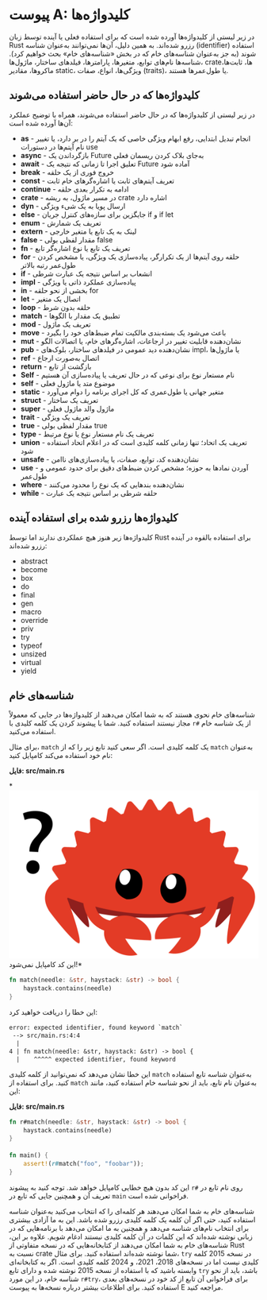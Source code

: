 # پیوست A: کلیدواژه‌ها

در زیر لیستی از کلیدواژه‌ها آورده شده است که برای استفاده فعلی یا آینده توسط زبان Rust رزرو شده‌اند. به همین دلیل، آن‌ها نمی‌توانند به‌عنوان شناسه (identifier) استفاده شوند (به جز به‌عنوان شناسه‌های خام که در بخش «شناسه‌های خام» بحث خواهیم کرد). شناسه‌ها نام‌های توابع، متغیرها، پارامترها، فیلدهای ساختار، ماژول‌ها، crate‌ها، ثابت‌ها، ماکروها، مقادیر static، ویژگی‌ها، انواع، صفات (traits)، یا طول‌عمرها هستند.

## کلیدواژه‌ها که در حال حاضر استفاده می‌شوند

در زیر لیستی از کلیدواژه‌ها که در حال حاضر استفاده می‌شوند، همراه با توضیح عملکرد آن‌ها آورده شده است:

- **as** - انجام تبدیل ابتدایی، رفع ابهام ویژگی‌ خاصی که یک آیتم را در بر دارد، یا تغییر نام آیتم‌ها در دستورات use
- **async** - بازگرداندن یک Future به‌جای بلاک کردن ریسمان فعلی
- **await** - تعلیق اجرا تا زمانی که نتیجه یک Future آماده شود
- **break** - خروج فوری از یک حلقه
- **const** - تعریف آیتم‌های ثابت یا اشاره‌گرهای خام ثابت
- **continue** - ادامه به تکرار بعدی حلقه
- **crate** - در مسیر ماژول، به ریشه crate اشاره دارد
- **dyn** - ارسال پویا به یک شیء ویژگی‌
- **else** - جایگزین برای سازه‌های کنترل جریان if و if let
- **enum** - تعریف یک شمارش
- **extern** - لینک به یک تابع یا متغیر خارجی
- **false** - مقدار لفظی بولی false
- **fn** - تعریف یک تابع یا نوع اشاره‌گر تابع
- **for** - حلقه روی آیتم‌ها از یک تکرارگر، پیاده‌سازی یک ویژگی‌، یا مشخص کردن طول‌عمر رتبه بالاتر
- **if** - انشعاب بر اساس نتیجه یک عبارت شرطی
- **impl** - پیاده‌سازی عملکرد ذاتی یا ویژگی‌
- **in** - بخشی از نحو حلقه for
- **let** - اتصال یک متغیر
- **loop** - حلقه بدون شرط
- **match** - تطبیق یک مقدار با الگوها
- **mod** - تعریف یک ماژول
- **move** - باعث می‌شود یک بسته‌بندی مالکیت تمام ضبط‌های خود را بگیرد
- **mut** - نشان‌دهنده قابلیت تغییر در ارجاعات، اشاره‌گرهای خام، یا اتصالات الگو
- **pub** - نشان‌دهنده دید عمومی در فیلدهای ساختار، بلوک‌های impl، یا ماژول‌ها
- **ref** - اتصال به‌صورت ارجاع
- **return** - بازگشت از تابع
- **Self** - نام مستعار نوع برای نوعی که در حال تعریف یا پیاده‌سازی آن هستیم
- **self** - موضوع متد یا ماژول فعلی
- **static** - متغیر جهانی یا طول‌عمری که کل اجرای برنامه را دوام می‌آورد
- **struct** - تعریف یک ساختار
- **super** - ماژول والد ماژول فعلی
- **trait** - تعریف یک ویژگی‌
- **true** - مقدار لفظی بولی true
- **type** - تعریف یک نام مستعار نوع یا نوع مرتبط
- **union** - تعریف یک اتحاد؛ تنها زمانی کلمه کلیدی است که در اعلام اتحاد استفاده شود
- **unsafe** - نشان‌دهنده کد، توابع، صفات، یا پیاده‌سازی‌های ناامن
- **use** - آوردن نمادها به حوزه؛ مشخص کردن ضبط‌های دقیق برای حدود عمومی و طول‌عمر
- **where** - نشان‌دهنده بندهایی که یک نوع را محدود می‌کنند
- **while** - حلقه شرطی بر اساس نتیجه یک عبارت

## کلیدواژه‌ها رزرو شده برای استفاده آینده

کلیدواژه‌ها زیر هنوز هیچ عملکردی ندارند اما توسط Rust برای استفاده بالقوه در آینده رزرو شده‌اند:

- abstract
- become
- box
- do
- final
- gen
- macro
- override
- priv
- try
- typeof
- unsized
- virtual
- yield

## شناسه‌های خام

شناسه‌های خام نحوی هستند که به شما امکان می‌دهند از کلیدواژه‌ها در جایی که معمولاً مجاز نیستند استفاده کنید. شما با پیشوند کردن یک کلمه کلیدی با `r#` از یک شناسه خام استفاده می‌کنید.

برای مثال، `match` یک کلمه کلیدی است. اگر سعی کنید تابع زیر را که از `match` به‌عنوان نام خود استفاده می‌کند کامپایل کنید:

**فایل: src/main.rs**

<div class="err"> *<img src="img/does_not_compile.svg" > این کد کامپایل نمی‌شود!* </div>

```rust
fn match(needle: &str, haystack: &str) -> bool {
    haystack.contains(needle)
}
```

این خطا را دریافت خواهید کرد:

```
error: expected identifier, found keyword `match`
 --> src/main.rs:4:4
  |
4 | fn match(needle: &str, haystack: &str) -> bool {
  |    ^^^^^ expected identifier, found keyword
```

این خطا نشان می‌دهد که نمی‌توانید از کلمه کلیدی `match` به‌عنوان شناسه تابع استفاده کنید. برای استفاده از `match` به‌عنوان نام تابع، باید از نحو شناسه خام استفاده کنید، مانند این:

**فایل: src/main.rs**

```rust
fn r#match(needle: &str, haystack: &str) -> bool {
    haystack.contains(needle)
}

fn main() {
    assert!(r#match("foo", "foobar"));
}
```

این کد بدون هیچ خطایی کامپایل خواهد شد. توجه کنید به پیشوند `r#` روی نام تابع در تعریف آن و همچنین جایی که تابع در `main` فراخوانی شده است.

شناسه‌های خام به شما امکان می‌دهند هر کلمه‌ای را که انتخاب می‌کنید به‌عنوان شناسه استفاده کنید، حتی اگر آن کلمه یک کلمه کلیدی رزرو شده باشد. این به ما آزادی بیشتری برای انتخاب نام‌های شناسه می‌دهد و همچنین به ما امکان می‌دهد با برنامه‌هایی که در زبانی نوشته شده‌اند که این کلمات در آن کلمه کلیدی نیستند ادغام شویم. علاوه بر این، شناسه‌های خام به شما امکان می‌دهند از کتابخانه‌هایی که در نسخه متفاوتی از Rust نسبت به crate شما نوشته شده‌اند استفاده کنید. برای مثال، `try` در نسخه 2015 کلمه کلیدی نیست اما در نسخه‌های 2018، 2021، و 2024 کلمه کلیدی است. اگر به کتابخانه‌ای وابسته باشید که با استفاده از نسخه 2015 نوشته شده و دارای تابع `try` باشد، باید از نحو شناسه خام، در این مورد `r#try`، برای فراخوانی آن تابع از کد خود در نسخه‌های بعدی استفاده کنید. برای اطلاعات بیشتر درباره نسخه‌ها به پیوست E مراجعه کنید.